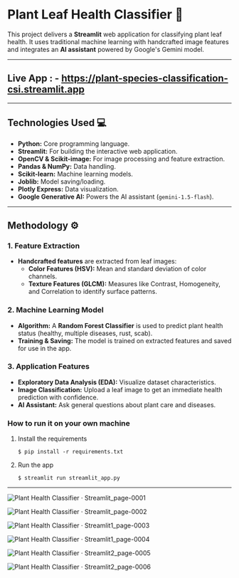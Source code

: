 # Plant Leaf Health Classifier 🌿

This project delivers a **Streamlit** web application for classifying plant leaf health. It uses traditional machine learning with handcrafted image features and integrates an **AI assistant** powered by Google's Gemini model.

---
## Live App : - https://plant-species-classification-csi.streamlit.app

---

## Technologies Used 💻

* **Python:** Core programming language.
* **Streamlit:** For building the interactive web application.
* **OpenCV & Scikit-image:** For image processing and feature extraction.
* **Pandas & NumPy:** Data handling.
* **Scikit-learn:** Machine learning models.
* **Joblib:** Model saving/loading.
* **Plotly Express:** Data visualization.
* **Google Generative AI:** Powers the AI assistant (`gemini-1.5-flash`).

---

## Methodology ⚙️

### 1. Feature Extraction

* **Handcrafted features** are extracted from leaf images:
    * **Color Features (HSV):** Mean and standard deviation of color channels.
    * **Texture Features (GLCM):** Measures like Contrast, Homogeneity, and Correlation to identify surface patterns.

### 2. Machine Learning Model

* **Algorithm:** A **Random Forest Classifier** is used to predict plant health status (healthy, multiple diseases, rust, scab).
* **Training & Saving:** The model is trained on extracted features and saved for use in the app.

### 3. Application Features

* **Exploratory Data Analysis (EDA):** Visualize dataset characteristics.
* **Image Classification:** Upload a leaf image to get an immediate health prediction with confidence.
* **AI Assistant:** Ask general questions about plant care and diseases.

### How to run it on your own machine

1. Install the requirements

   ```
   $ pip install -r requirements.txt
   ```

2. Run the app

   ```
   $ streamlit run streamlit_app.py
   ```
---

![Plant Health Classifier · Streamlit_page-0001](https://github.com/user-attachments/assets/8776fbef-6241-44a3-9940-1f4f52631533)

![Plant Health Classifier · Streamlit_page-0002](https://github.com/user-attachments/assets/5f02ee15-0bff-43b7-86b1-06e0f6901032)

![Plant Health Classifier · Streamlit1_page-0003](https://github.com/user-attachments/assets/3b682b1f-0d3c-4723-847d-adc492d7709a)

![Plant Health Classifier · Streamlit1_page-0004](https://github.com/user-attachments/assets/e83a671d-035e-432c-9879-2fdc56a36af9)

![Plant Health Classifier · Streamlit2_page-0005](https://github.com/user-attachments/assets/259f7be7-7550-4256-a813-2bfb5299aa1c)

![Plant Health Classifier · Streamlit2_page-0006](https://github.com/user-attachments/assets/5ea870f7-c5d9-4005-9628-209efc05c06d)




